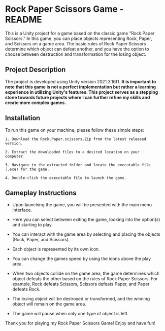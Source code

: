 # Rock Paper Scissors Game - README
This is a Unity project for a game based on the classic game "Rock Paper Scissors." In this game, you can place objects representing Rock, Paper, and Scissors on a game area. The basic rules of Rock Paper Scissors determine which object can defeat another, and you have the option to choose between destruction and transformation for the losing object.

## Project Description
The project is developed using Unity version 2021.3.16f1. **It is important to note that this game is not a perfect implementation but rather a learning experience in utilizing Unity's features. This project serves as a stepping stone towards future projects where I can further refine my skills and create more complex games.**

## Installation
 To run this game on your machine, please follow these simple steps:

	1. Download the Rock.Paper.scissors.Zip from the latest released version.

	2. Extract the downloaded files to a desired location on your computer.

	3. Navigate to the extracted folder and locate the executable file (.exe) for the game.

	4. Double-click the executable file to launch the game.

## Gameplay Instructions
- Upon launching the game, you will be presented with the main menu interface.

- Here you can select between exiting the game, looking into the option(s) and starting to play.

- You can interact with the game area by selecting and placing the objects (Rock, Paper, and Scissors).

- Each object is represented by its own icon.

- You can change the games speed by using the icons above the play area.

- When two objects collide on the game area, the game determines which object defeats the other based on the rules of Rock Paper Scissors. For example, Rock defeats Scissors, Scissors defeats Paper, and Paper defeats Rock.

- The losing object will be destroyed or transformed, and the winning object will remain on the game area.

- The game will pause when only one type of object is left.


Thank you for playing my Rock Paper Scissors Game! Enjoy and have fun!
